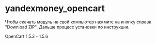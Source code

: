 yandexmoney_opencart
====================

Чтобы скачать модуль на свой компьютер нажмите на кнопку справа "Download ZIP". Дальше процесс установки по инструкции.

OpenCart 1.5.3 - 1.5.6
